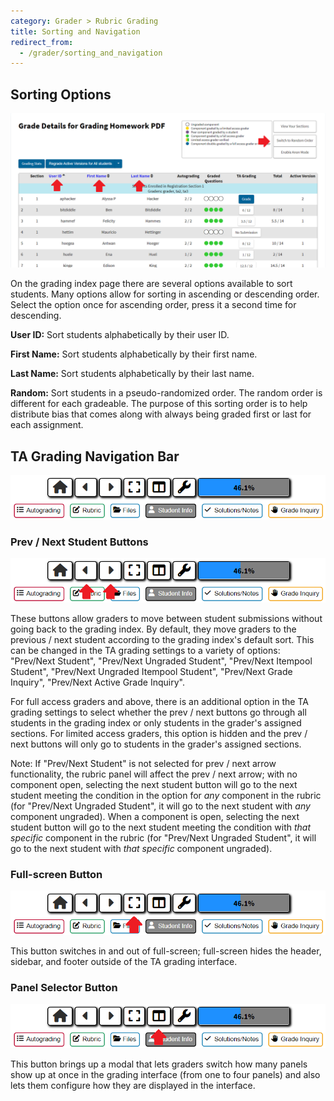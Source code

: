```yaml
---
category: Grader > Rubric Grading
title: Sorting and Navigation
redirect_from:
  - /grader/sorting_and_navigation
---
```


## Sorting Options

![](/images/sorting_and_navigation/index.png)

On the grading index page there are several options available to sort students.  Many options allow for sorting
in ascending or descending order.  Select the option once for ascending order, press it a second time for descending.

**User ID:** Sort students alphabetically by their user ID.

**First Name:** Sort students alphabetically by their first name.

**Last Name:** Sort students alphabetically by their last name.

**Random:** Sort students in a pseudo-randomized order.  The random order is different for each gradeable.  The purpose
of this sorting order is to help distribute bias that comes along with always being graded first or last for each assignment.

## TA Grading Navigation Bar

![](/images/sorting_and_navigation/navigation_bar.png)

### Prev / Next Student Buttons

![](/images/sorting_and_navigation/navigation_bar_arrows.png)

These buttons allow graders to move between student submissions without going back to the grading index. By default,
they move graders to the previous / next student according to the grading index's default sort. This can be changed in
the TA grading settings to a variety of options: "Prev/Next Student", "Prev/Next Ungraded Student", "Prev/Next Itempool Student", "Prev/Next Ungraded Itempool Student", "Prev/Next Grade Inquiry", "Prev/Next Active Grade Inquiry".

For full access graders and above, there is an additional option in the TA grading settings to select whether the prev / next buttons go through all students in the grading index or only students in the grader's assigned sections. For limited access graders, this option is hidden and the prev / next buttons will only go to students in the grader's assigned sections.

Note: If "Prev/Next Student" is not selected for prev / next arrow functionality, the rubric panel will affect the prev / next arrow; with no component open, selecting the next student button will go to the next student meeting the condition in the option for *any* component in the rubric (for "Prev/Next Ungraded Student", it will go to the next student with *any* component ungraded). When a component is open, selecting the next student button will go to the next student meeting the condition with *that specific* component in the rubric (for "Prev/Next Ungraded Student", it will go to the next student with *that specific* component ungraded).

### Full-screen Button

![](/images/sorting_and_navigation/navigation_bar_full_screen.png)

This button switches in and out of full-screen; full-screen hides the header, sidebar, and footer outside of the TA grading
interface.

### Panel Selector Button

![](/images/sorting_and_navigation/navigation_bar_panel_selector.png)

This button brings up a modal that lets graders switch how many panels show up at once in the grading interface (from one to four panels) and also lets them configure how they are displayed in the interface.

